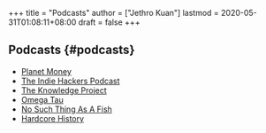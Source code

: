 +++
title = "Podcasts"
author = ["Jethro Kuan"]
lastmod = 2020-05-31T01:08:11+08:00
draft = false
+++

## Podcasts {#podcasts}

- [Planet Money](https://www.npr.org/sections/money/)
- [The Indie Hackers Podcast](https://www.indiehackers.com/podcast)
- [The Knowledge Project](https://fs.blog/the-knowledge-project/)
- [Omega Tau](http://omegataupodcast.net/)
- [No Such Thing As A Fish](https://audioboom.com/channel/nosuchthingasafish)
- [Hardcore History](https://www.dancarlin.com/hardcore-history-series/)
